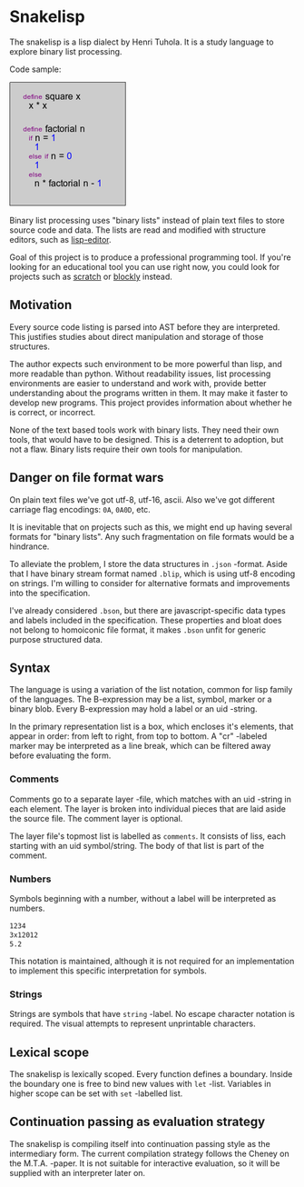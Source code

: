 # Snakelisp

The snakelisp is a lisp dialect by Henri Tuhola. It is a study language to explore binary list processing.

Code sample:

 ![Factorial in lisp-editor](examples/factorial.png)

Binary list processing uses "binary lists" instead of plain text files to store source code and data. The lists are read and modified with structure editors, such as [lisp-editor](https://www.youtube.com/watch?v=-AZbteER_Ho).

Goal of this project is to produce a professional programming tool. If you're looking for an educational tool you can use right now, you could look for projects such as [scratch](http://scratch.mit.edu/) or [blockly](https://blockly-demo.appspot.com/static/apps/index.html) instead.

## Motivation

Every source code listing is parsed into AST before they are interpreted. This justifies studies about direct manipulation and storage of those structures.

The author expects such environment to be more powerful than lisp, and more readable than python. Without readability issues, list processing environments are easier to understand and work with, provide better understanding about the programs written in them. It may make it faster to develop new programs. This project provides information about whether he is correct, or incorrect.

None of the text based tools work with binary lists. They need their own tools, that would have to be designed. This is a deterrent to adoption, but not a flaw. Binary lists require their own tools for manipulation.

## Danger on file format wars

On plain text files we've got utf-8, utf-16, ascii. Also we've got different carriage flag encodings: `0A`, `0A0D`, etc.

It is inevitable that on projects such as this, we might end up having several formats for "binary lists". Any such fragmentation on file formats would be a hindrance.

To alleviate the problem, I store the data structures in `.json` -format. Aside that I have binary stream format named `.blip`, which is using utf-8 encoding on strings. I'm willing to consider for alternative formats and improvements into the specification.

I've already considered `.bson`, but there are javascript-specific data types and labels included in the specification. These properties and bloat does not belong to homoiconic file format, it makes `.bson` unfit for generic purpose structured data.

## Syntax

The language is using a variation of the list notation, common for lisp family of the languages. The B-expression may be a list, symbol, marker or a binary blob. Every B-expression may hold a label or an uid -string.

In the primary representation list is a box, which encloses it's elements, that appear in order: from left to right, from top to bottom. A "cr" -labeled marker may be interpreted as a line break, which can be filtered away before evaluating the form.

### Comments

Comments go to a separate layer -file, which matches with an uid -string in each element. The layer is broken into individual pieces that are laid aside the source file. The comment layer is optional.

The layer file's topmost list is labelled as `comments`. It consists of liss, each starting with an uid symbol/string. The body of that list is part of the comment.

### Numbers

Symbols beginning with a number, without a label will be interpreted as numbers.

    1234
    3x12012
    5.2

This notation is maintained, although it is not required for an implementation to implement this specific interpretation for symbols.

### Strings

Strings are symbols that have `string` -label. No escape character notation is required. The visual attempts to represent unprintable characters.

## Lexical scope

The snakelisp is lexically scoped. Every function defines a boundary. Inside the boundary one is free to bind new values with `let` -list. Variables in higher scope can be set with `set` -labelled list.

## Continuation passing as evaluation strategy

The snakelisp is compiling itself into continuation passing style as the intermediary form. The current compilation strategy follows the Cheney on the M.T.A. -paper. It is not suitable for interactive evaluation, so it will be supplied with an interpreter later on.
